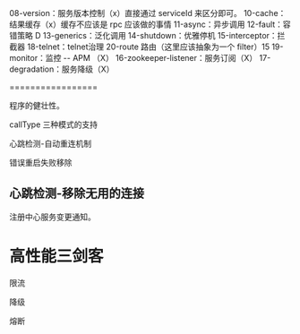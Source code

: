 08-version：服务版本控制（x）直接通过 serviceId 来区分即可。
10-cache：结果缓存（x）缓存不应该是 rpc 应该做的事情
11-async：异步调用
12-fault：容错策略 D
13-generics：泛化调用
14-shutdown：优雅停机
15-interceptor：拦截器
18-telnet：telnet治理
20-route 路由（这里应该抽象为一个 filter）15
19-monitor：监控 -- APM （X）
16-zookeeper-listener：服务订阅（X）
17-degradation：服务降级（X）

=================

  程序的健壮性。

  callType 三种模式的支持
  
  心跳检测-自动重连机制

  错误重启失败移除
  
## 心跳检测-移除无用的连接
  
  注册中心服务变更通知。
  
# 高性能三剑客

限流

降级

熔断
  
  
  
  
  
  
